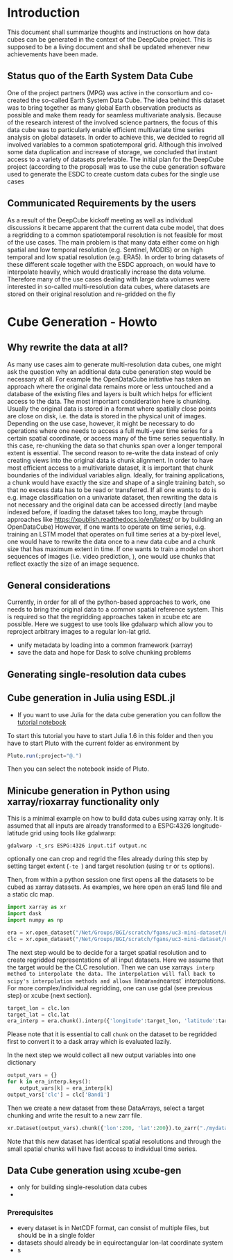 # Introduction

This document shall summarize thoughts and instructions on how data cubes can be generated in the context of the DeepCube project. 
This is supposed to be a living document and shall be updated whenever new achievements have been made. 

## Status quo of the Earth System Data Cube

One of the project partners (MPG) was active in the consortium and co-created the so-called Earth System Data Cube. The idea behind this dataset was to bring together as many global Earth observation products as possible and make them ready for seamless multivariate analysis. 
Because of the research interest of the involved science partners, the focus of this data cube was to particularly enable efficient multivariate time series analysis on global datasets. In order to achieve this, we decided to regrid all involved 
variables to a common spatiotemporal grid. Although this involved some data duplication and increase of storage, we concluded
that instant access to a variety of datasets preferable. 
The initial plan for the DeepCube project (according to the proposal) was to use the cube generation software used to generate the ESDC to create custom data cubes for the single use cases 

## Communicated Requirements by the users

As a result of the DeepCube kickoff meeting as well as individual discussions it became apparent that the current data cube model, that does a regridding to a common spatiotemporal resolution is not feasible for most of the use cases. 
The main problem is that many data either come on high spatial and low temporal resolution (e.g. Sentinel, MODIS) or on high temporal and low spatial resolution (e.g. ERA5). In order to bring datasets of these different scale together with the ESDC approach, on would have to interpolate heavily, which would drastically increase the data volume. 
Therefore many of the use cases dealing with large data volumes were interested in so-called multi-resolution data cubes, 
where datasets are stored on their original resolution and re-gridded on the fly 

# Cube Generation - Howto

## Why rewrite the data at all?

As many use cases aim to generate multi-resolution data cubes, one might ask the question why an additional data cube generation step would be necessary at all. For example the OpenDataCube initiative has taken an approach where the original
data remains more or less untouched and a database of the existing files and layers is built which helps for efficient access to the data. The most important consideration here is chunking. Usually the original data is stored in a format where spatially close points are close on disk, i.e. the data is stored in the physical unit of images. Depending on the use case, however, it might be necessary to do operations where one needs to access a full multi-year time series for a certain spatial coordinate, or access many of the time series sequentially. 
In this case, re-chunking the data so that chunks span over a longer temporal extent is essential. The second reason to re-write the data instead of only creating views into the original data is chunk alignment. In order to have most efficient access to a multivariate dataset, it is important that chunk boundaries of the individual variables align. Ideally, for training applications, a chunk would have exactly the size and shape of a single training batch, so that no excess data has to be read or transferred. 
If all one wants to do is e.g. image classification on a univariate dataset, then rewriting the data is not necessary and the original data can be accessed directly (and maybe indexed before, if loading the dataset takes too long, maybe through approaches like https://xpublish.readthedocs.io/en/latest/ or by building an OpenDataCube)
However, if one wants to operate on time series, e.g. training an LSTM model that operates on full time series at a by-pixel level, one would have to rewrite the data once to a new data cube and a chunk size that has maximum extent in time. 
If one wants to train a model on short sequences of images (i.e. video prediction, ), one would use chunks that reflect exactly the size of an image sequence. 

## General considerations

Currently, in order for all of the python-based approaches to work, one needs to bring the original data to a common spatial reference system. This is required so that the regridding approaches taken in xcube etc are possible. Here we suggest to use tools like gdalwarp which allow you to reproject arbitrary images to a regular lon-lat grid. 
- unify metadata by loading into a common framework (xarray)
- save the data and hope for Dask to solve chunking problems

## Generating single-resolution data cubes


## Cube generation in Julia using ESDL.jl

- If you want to use Julia for the data cube generation you can follow the [tutorial notebook](loads1tifs.jl)

To start this tutorial you have to start Julia 1.6 in this folder and then you have to start Pluto with the current folder as environment by 
```julia
Pluto.run(;project="@.")
```

Then you can select the notebook inside of Pluto.

## Minicube generation in Python using xarray/rioxarray functionality only

This is a minimal example on how to build data cubes using xarray only. It is assumed that all inputs are already transformed to a ESPG:4326 longitude-latitude grid using tools like gdalwarp:

````
gdalwarp -t_srs ESPG:4326 input.tif output.nc
````

optionally one can crop and regrid the files already during this step by setting target extent (`-te `) and target resolution (using `tr` or `ts` options).

Then, from within a python session one first opens all the datasets to be cubed as xarray datasets. As examples, we here open an era5 land file and a static clc map. 

````python
import xarray as xr
import dask
import numpy as np

era = xr.open_dataset("/Net/Groups/BGI/scratch/fgans/uc3-mini-dataset/ERA5-LAND/era5-land-hourly.nc")
clc = xr.open_dataset("/Net/Groups/BGI/scratch/fgans/uc3-mini-dataset/CLC-2018-CROPPED_NC/cropped_CLC_2018.nc")
````

The next step would be to decide for a target spatial resolution and to create regridded representations of all input datasets. Here we assume that the target would be the CLC resolution. Then we can use xarray`s interp method to interpolate the data. The interpolation will fall back to scipy's interpolation methods and allows `linear` and `nearest` interpolations. For more complex/individual regridding, one can use gdal (see previous step) or xcube (next section). 

````python
target_lon = clc.lon
target_lat = clc.lat
era_interp = era.chunk().interp({'longitude':target_lon, 'latitude':target_lat},  method = 'linear')
````

Please note that it is essential to call `chunk` on the dataset to be regridded first to convert it to a dask array which is evaluated lazily. 

In the next step we would collect all new output variables into one dictionary

````python
output_vars = {}
for k in era_interp.keys():
    output_vars[k] = era_interp[k]
output_vars['clc'] = clc['Band1']
````

Then we create a new dataset from these DataArrays, select a target chunking and write the result to a new zarr file. 

````python
xr.Dataset(output_vars).chunk({'lon':200, 'lat':200}).to_zarr("./mydatacubelinear.zarr")
````

Note that this new dataset has identical spatial resolutions and through the small spatial chunks will have fast access to individual time series. 

## Data Cube generation using xcube-gen

- only for building single-resolution data cubes
- 

### Prerequisites

- every dataset is in NetCDF format, can consist of multiple files, but should be in a single folder
- datasets should already be in equirectangular lon-lat coordinate system
- s
